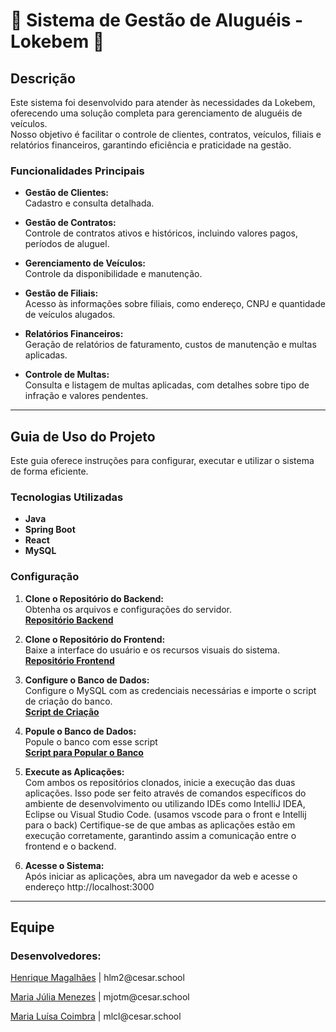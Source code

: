 # 🚗 Sistema de Gestão de Aluguéis - Lokebem 🚗

## Descrição
Este sistema foi desenvolvido para atender às necessidades da Lokebem, oferecendo uma solução completa para gerenciamento de aluguéis de veículos.  
Nosso objetivo é facilitar o controle de clientes, contratos, veículos, filiais e relatórios financeiros, garantindo eficiência e praticidade na gestão.

### Funcionalidades Principais

- **Gestão de Clientes:**  
  Cadastro e consulta detalhada.

- **Gestão de Contratos:**  
  Controle de contratos ativos e históricos, incluindo valores pagos, períodos de aluguel.

- **Gerenciamento de Veículos:**  
  Controle da disponibilidade e manutenção.

- **Gestão de Filiais:**  
  Acesso às informações sobre filiais, como endereço, CNPJ e quantidade de veículos alugados.

- **Relatórios Financeiros:**  
  Geração de relatórios de faturamento, custos de manutenção e multas aplicadas.

- **Controle de Multas:**  
  Consulta e listagem de multas aplicadas, com detalhes sobre tipo de infração e valores pendentes.

---

## Guia de Uso do Projeto
Este guia oferece instruções para configurar, executar e utilizar o sistema de forma eficiente.

### Tecnologias Utilizadas

- **Java**
- **Spring Boot**
- **React**
- **MySQL**

### Configuração

1. **Clone o Repositório do Backend:**  
   Obtenha os arquivos e configurações do servidor.  
   [**Repositório Backend**](https://github.com/Malucoimbr/LockeBem)

2. **Clone o Repositório do Frontend:**  
   Baixe a interface do usuário e os recursos visuais do sistema.  
   [**Repositório Frontend**](https://github.com/Malucoimbr/LockeBemFront)

3. **Configure o Banco de Dados:**  
   Configure o MySQL com as credenciais necessárias e importe o script de criação do banco. <br>
   [**Script de Criação**](https://docs.google.com/document/d/1prdYkS_ViNIGXLVqRB9pZYLukhF_g_6MJAyt0tAdOfs/edit?usp=sharing)
   
4. **Popule o Banco de Dados:**  
   Popule o banco com esse script <br>
   [**Script para Popular o Banco**](https://docs.google.com/document/d/1otw1zyeUub22NI3co7vpSJlBW517UMpILoV4z9iDD7A/edit?usp=sharing)

5. **Execute as Aplicações:**  
   Com ambos os repositórios clonados, inicie a execução das duas aplicações. Isso pode ser feito através de comandos específicos do ambiente de desenvolvimento ou utilizando IDEs como IntelliJ IDEA, Eclipse ou Visual Studio Code. (usamos vscode para o front e Intellij para o back)
Certifique-se de que ambas as aplicações estão em execução corretamente, garantindo assim a comunicação entre o frontend e o backend.


6. **Acesse o Sistema:**  
  Após iniciar as aplicações, abra um navegador da web e acesse o endereço http://localhost:3000
---

## Equipe

### Desenvolvedores:

<p><a href="https://github.com/Henrique-12345">Henrique Magalhães</a> | hlm2@cesar.school</p>
<p><a href="https://github.com/mjuliamenezes">Maria Júlia Menezes</a> | mjotm@cesar.school</p>
<p><a href="https://github.com/Malucoimbr">Maria Luísa Coimbra</a> | mlcl@cesar.school</p>

